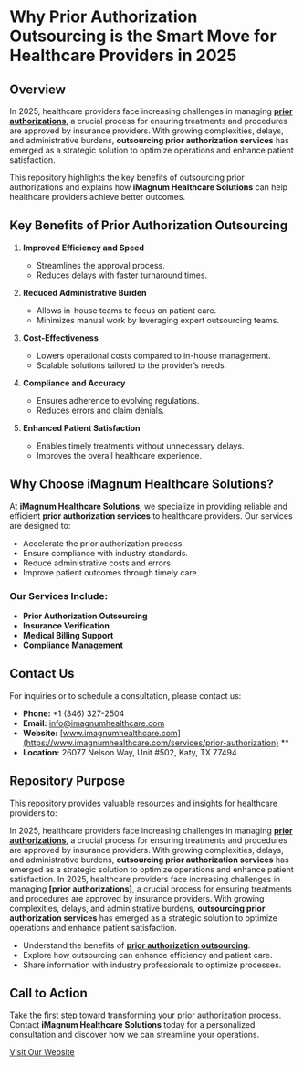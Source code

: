 # Why Prior Authorization Outsourcing is the Smart Move for Healthcare Providers in 2025

## Overview

In 2025, healthcare providers face increasing challenges in managing **[prior authorizations](https://www.imagnumhealthcare.com/services/prior-authorization)**, a crucial process for ensuring treatments and procedures are approved by insurance providers. With growing complexities, delays, and administrative burdens, **outsourcing prior authorization services** has emerged as a strategic solution to optimize operations and enhance patient satisfaction.

This repository highlights the key benefits of outsourcing prior authorizations and explains how **iMagnum Healthcare Solutions** can help healthcare providers achieve better outcomes.



## Key Benefits of Prior Authorization Outsourcing

1. **Improved Efficiency and Speed**
   - Streamlines the approval process.
   - Reduces delays with faster turnaround times.

2. **Reduced Administrative Burden**
   - Allows in-house teams to focus on patient care.
   - Minimizes manual work by leveraging expert outsourcing teams.

3. **Cost-Effectiveness**
   - Lowers operational costs compared to in-house management.
   - Scalable solutions tailored to the provider’s needs.

4. **Compliance and Accuracy**
   - Ensures adherence to evolving regulations.
   - Reduces errors and claim denials.

5. **Enhanced Patient Satisfaction**
   - Enables timely treatments without unnecessary delays.
   - Improves the overall healthcare experience.



## Why Choose iMagnum Healthcare Solutions?

At **iMagnum Healthcare Solutions**, we specialize in providing reliable and efficient **prior authorization services** to healthcare providers. Our services are designed to:

- Accelerate the prior authorization process.
- Ensure compliance with industry standards.
- Reduce administrative costs and errors.
- Improve patient outcomes through timely care.

### Our Services Include:
- **Prior Authorization Outsourcing**
- **Insurance Verification**
- **Medical Billing Support**
- **Compliance Management**



## Contact Us

For inquiries or to schedule a consultation, please contact us:

- **Phone:** +1 (346) 327-2504  
- **Email:** info@imagnumhealthcare.com  
- **Website:** [www.imagnumhealthcare.com](https://www.imagnumhealthcare.com/services/prior-authorization) ** 
- **Location:** 26077 Nelson Way, Unit #502, Katy, TX 77494  



## Repository Purpose

This repository provides valuable resources and insights for healthcare providers to:

In 2025, healthcare providers face increasing challenges in managing **[prior authorizations](https://www.imagnumhealthcare.com/services/prior-authorization)**, a crucial process for ensuring treatments and procedures are approved by insurance providers. With growing complexities, delays, and administrative burdens, **outsourcing prior authorization services** has emerged as a strategic solution to optimize operations and enhance patient satisfaction.
In 2025, healthcare providers face increasing challenges in managing **[prior authorizations]**, a crucial process for ensuring treatments and procedures are approved by insurance providers. With growing complexities, delays, and administrative burdens, **outsourcing prior authorization services** has emerged as a strategic solution to optimize operations and enhance patient satisfaction.
- Understand the benefits of **[prior authorization outsourcing](https://www.imagnumhealthcare.com/services/prior-authorization)**.
- Explore how outsourcing can enhance efficiency and patient care.
- Share information with industry professionals to optimize processes.



## Call to Action

Take the first step toward transforming your prior authorization process.  
Contact **iMagnum Healthcare Solutions** today for a personalized consultation and discover how we can streamline your operations.

[Visit Our Website](https://www.imagnumhealthcare.com/services/prior-authorization)

